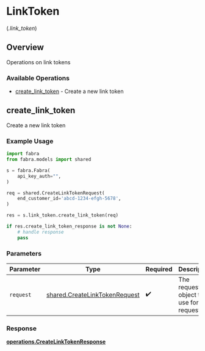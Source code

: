 # LinkToken
(*.link_token*)

## Overview

Operations on link tokens

### Available Operations

* [create_link_token](#create_link_token) - Create a new link token

## create_link_token

Create a new link token

### Example Usage

```python
import fabra
from fabra.models import shared

s = fabra.Fabra(
    api_key_auth="",
)

req = shared.CreateLinkTokenRequest(
    end_customer_id='abcd-1234-efgh-5678',
)

res = s.link_token.create_link_token(req)

if res.create_link_token_response is not None:
    # handle response
    pass
```

### Parameters

| Parameter                                                                      | Type                                                                           | Required                                                                       | Description                                                                    |
| ------------------------------------------------------------------------------ | ------------------------------------------------------------------------------ | ------------------------------------------------------------------------------ | ------------------------------------------------------------------------------ |
| `request`                                                                      | [shared.CreateLinkTokenRequest](../../models/shared/createlinktokenrequest.md) | :heavy_check_mark:                                                             | The request object to use for the request.                                     |


### Response

**[operations.CreateLinkTokenResponse](../../models/operations/createlinktokenresponse.md)**


